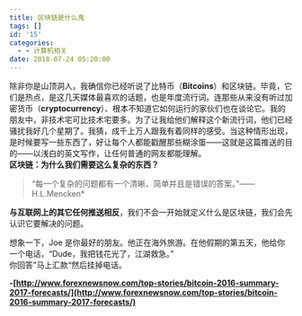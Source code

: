 ```yaml
---
title: 区块链是什么鬼
tags: []
id: '15'
categories:
  - - 计算机相关
date: 2018-07-24 05:20:00
---
```


除非你是山顶洞人，我确信你已经听说了比特币（**Bitcoins**）和区块链。毕竟，它们是热点，是这几天媒体最喜欢的话题，也是年度流行词。连那些从来没有听过加密货币（**cryptocurrency**）、根本不知道它如何运行的家伙们也在谈论它。我的朋友中，非技术宅可比技术宅要多。为了让我给他们解释这个新流行词，他们已经骚扰我好几个星期了。我猜，成千上万人跟我有着同样的感受。当这种情形出现，是时候要写一些东西了，好让每个人都能戳醒那些糊涂蛋——这就是这篇推送的目的——以浅白的英文写作，让任何普通的网友都能理解。  
**区块链：为什么我们需要这么复杂的东西？**

> “每一个复杂的问题都有一个清晰、简单并且是错误的答案。”——H.L.Mencken\*

**与互联网上的其它任何推送相反**，我们不会一开始就定义什么是区块链，我们会先认识它要解决的问题。

想象一下，Joe 是你最好的朋友。他正在海外旅游。在他假期的第五天，他给你一个电话，“Dude，我把钱花光了，江湖救急。”  
你回答”马上汇款“然后挂掉电话。

**\-[http://www.forexnewsnow.com/top-stories/bitcoin-2016-summary-2017-forecasts/](http://www.forexnewsnow.com/top-stories/bitcoin-2016-summary-2017-forecasts/)**